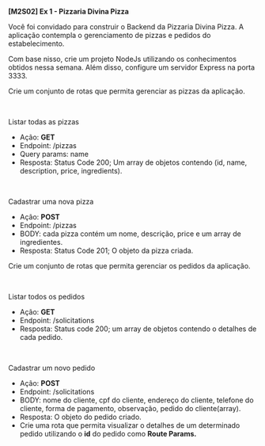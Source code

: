 **[M2S02] Ex 1 - Pizzaria Divina Pizza**

Você foi convidado para construir o Backend da Pizzaria Divina Pizza. A aplicação contempla o gerenciamento de pizzas e pedidos do estabelecimento.

Com base nisso, crie um projeto NodeJs utilizando os conhecimentos obtidos nessa semana. Além disso, configure um servidor Express na porta 3333.

Crie um conjunto de rotas que permita gerenciar as pizzas da aplicação.

‌

Listar todas as pizzas

- Ação: **GET**
- Endpoint: /pizzas
- Query params: name
- Resposta: Status Code 200;  Um array de objetos contendo (id, name, description, price, ingredients).

‌

Cadastrar uma nova pizza

- Ação: **POST**
- Endpoint: /pizzas
- BODY: cada pizza contém um nome, descrição, price e um array de ingredientes.
- Resposta: Status Code 201; O objeto da pizza criada.

‌Crie um conjunto de rotas que permita gerenciar os pedidos da aplicação.

‌

Listar todos os pedidos

- Ação: **GET**
- Endpoint: /solicitations
- Resposta: Status code 200;  um array de objetos contendo o detalhes de cada pedido.

‌

Cadastrar um novo pedido

- Ação: **POST**
- Endpoint: /solicitations
- BODY:  nome do cliente, cpf do cliente, endereço do cliente,  telefone do cliente, forma de pagamento, observação, pedido do cliente(array).
- Resposta: O objeto do pedido criado.
- Crie uma rota que permita visualizar o detalhes de um determinado pedido utilizando o **id** do pedido como **Route Params.**
